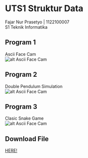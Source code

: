 # UTS1 Struktur Data
Fajar Nur Prasetyo | 1122100007<br />
S1 Teknik Informatika

## Program 1
Ascii Face Cam<br />
![alt Ascii Face Cam](https://github.com/petrikss/bf44d0ce-53dc-44ee-b88c-7aeee370f080/raw/main/img/Screenshot_1.png)

## Program 2
Double Pendulum Simulation<br />
![alt Ascii Face Cam](https://github.com/fajarnurprasetyo/bf44d0ce-53dc-44ee-b88c-7aeee370f080/raw/master/img/Screenshot_2.png)

## Program 3
Clasic Snake Game<br />
![alt Ascii Face Cam](https://github.com/fajarnurprasetyo/bf44d0ce-53dc-44ee-b88c-7aeee370f080/raw/master/img/Screenshot_3.png)

## Download File
<a href="https://github.com/petrikss/bf44d0ce-53dc-44ee-b88c-7aeee370f080/releases/download/v1.0.0/UTS1_StrukturData_FajarNurPrasetyo_1122100007.zip" download>HERE!</a>
